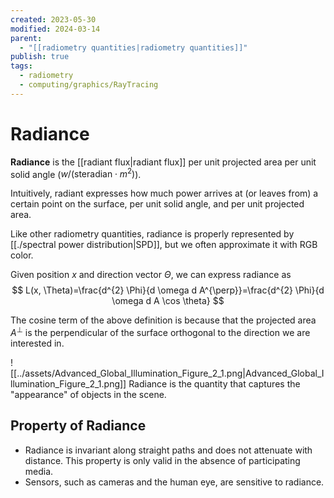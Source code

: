 ```yaml
---
created: 2023-05-30
modified: 2024-03-14
parent:
  - "[[radiometry quantities|radiometry quantities]]"
publish: true
tags:
  - radiometry
  - computing/graphics/RayTracing
---
```


# Radiance

**Radiance** is the [[radiant flux|radiant flux]] per unit projected area per unit solid angle ($w / (\text{steradian} \cdot m^2)$).

Intuitively, radiant expresses how much power arrives at (or leaves from) a certain point on the surface, per unit solid angle, and per unit projected area.

Like other radiometry quantities, radiance is properly represented by [[./spectral power distribution|SPD]], but we often approximate it with RGB color.

Given position $x$ and direction vector $\Theta$, we can express radiance as 
$$
L(x, \Theta)=\frac{d^{2} \Phi}{d \omega d A^{\perp}}=\frac{d^{2} \Phi}{d \omega d A \cos \theta}
$$

The cosine term of the above definition is because that the projected area $A^\perp$ is the perpendicular of the surface orthogonal to the direction we are interested in.

![[../assets/Advanced_Global_Illumination_Figure_2_1.png|Advanced_Global_Illumination_Figure_2_1.png]]
Radiance is the quantity that captures the "appearance" of objects in the scene.

## Property of Radiance
- Radiance is invariant along straight paths and does not attenuate with distance. This property is only valid in the absence of participating media.
- Sensors, such as cameras and the human eye, are sensitive to radiance.